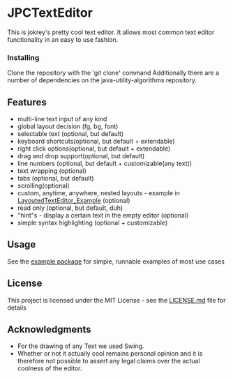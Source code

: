# JPCTextEditor

This is jokrey's pretty cool text editor.
It allows most common text editor functionality in an easy to use fashion.

### Installing

Clone the repository with the 'git clone' command
Additionally there are a number of dependencies on the java-utility-algorithms repository.

## Features

 * multi-line text input of any kind
 * global layout decision (fg, bg, font)
 * selectable text (optional, but default)
 * keyboard shortcuts(optional, but default + extendable)
 * right click options(optional, but default + extendable)
 * drag and drop support(optional, but default)
 * line numbers (optional, but default + customizable(any text))
 * text wrapping (optional)
 * tabs (optional, but default)
 * scrolling(optional)
 * custom, anytime, anywhere, nested layouts - example in [LayoutedTextEditor_Example](src/jokrey/utililities/swing/text_editor/example/LayoutedTextEditor_Example) (optional)
 * read only (optional, but default, duh)
 * "hint"s - display a certain text in the empty editor (optional)
 * simple syntax highlighting (optional + customizable)

## Usage

See the [example package](src/jokrey/utililities/swing/text_editor/example) for simple, runnable examples of most use cases

## License

This project is licensed under the MIT License - see the [LICENSE.md](LICENSE.md) file for details

## Acknowledgments

* For the drawing of any Text we used Swing.
* Whether or not it actually cool remains personal opinion and it is therefore not possible to assert any legal claims over the actual coolness of the editor.